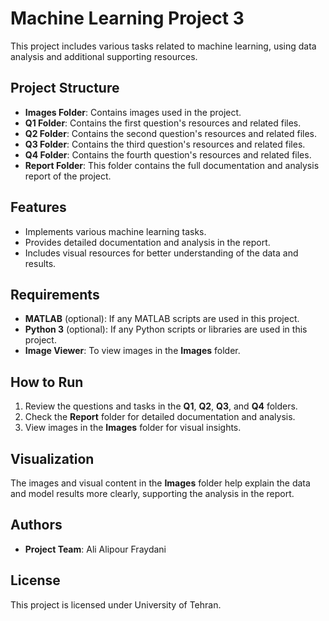 
# Machine Learning Project 3

This project includes various tasks related to machine learning, using data analysis and additional supporting resources.

## Project Structure
- **Images Folder**: Contains images used in the project.
- **Q1 Folder**: Contains the first question's resources and related files.
- **Q2 Folder**: Contains the second question's resources and related files.
- **Q3 Folder**: Contains the third question's resources and related files.
- **Q4 Folder**: Contains the fourth question's resources and related files.
- **Report Folder**: This folder contains the full documentation and analysis report of the project.

## Features
- Implements various machine learning tasks.
- Provides detailed documentation and analysis in the report.
- Includes visual resources for better understanding of the data and results.

## Requirements
- **MATLAB** (optional): If any MATLAB scripts are used in this project.
- **Python 3** (optional): If any Python scripts or libraries are used in this project.
- **Image Viewer**: To view images in the **Images** folder.

## How to Run
1. Review the questions and tasks in the **Q1**, **Q2**, **Q3**, and **Q4** folders.
2. Check the **Report** folder for detailed documentation and analysis.
3. View images in the **Images** folder for visual insights.

## Visualization
The images and visual content in the **Images** folder help explain the data and model results more clearly, supporting the analysis in the report.

## Authors
- **Project Team**: Ali Alipour Fraydani

## License
This project is licensed under University of Tehran.
